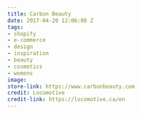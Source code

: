 ```yaml
---
title: Carbon Beauty
date: 2017-04-28 12:06:00 Z
tags:
- shopify
- e-commerce
- design
- inspiration
- beauty
- cosmetics
- womens
image: 
store-link: https://www.carbonbeauty.com
credit: Locomotive
credit-link: https://locomotive.ca/en
---
```


